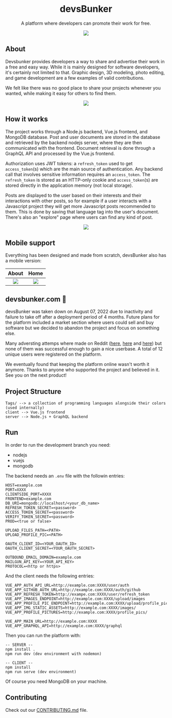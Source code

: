 <h1 align="center">devsBunker</h1>
<p align="center">A platform where developers can promote their work for free.</p>

<p align="center">
  <img src="https://github.com/fb-co/devsbunker/blob/master/meta/logo.svg" />
</p>

## About

Devsbunker provides developers a way to share and advertise their work in a free and easy way. While it is mainly designed for software developers, it's certainly not limited to that. Graphic design, 3D modeling, photo editing, and game development are a few examples of valid contributions.

We felt like there was no good place to share your projects whenever you wanted, while making it easy for others to find them.

<p align="center">
  <img src="https://github.com/fb-co/devsbunker/blob/master/meta/about_desktop.png" />
</p>

## How it works

The project works through a Node.js backend, Vue.js frontend, and MongoDB database. Post and user documents are stored in the database and retrieved by the backend nodejs server, where they are then communicated with the frontend. Document retrieval is done through a GraphQL API and processed by the Vue.js frontend.

Authorization uses JWT tokens: a `refresh_token` used to get `access_token`(s) which are the main source of authentication. Any backend call that involves sensitive information requires an `access_token`. The `refresh_token` is stored as an HTTP-only cookie and `access_token`(s) are stored directly in the application memory (not local storage).

Posts are displayed to the user based on their interests and their interactions with other posts, so for example if a user interacts with a Javascript project they will get more Javascript posts recommended to them. This is done by saving that language tag into the user's document. There's also an "explore" page where users can find any kind of post.

<p align="center">
  <img src="https://github.com/fb-co/devsbunker/blob/master/meta/home_desktop.png" />
</p>

## Mobile support

Everything has been designed and made from scratch, devsBunker also has a mobile version:

About								  | Home
:-----------------------------------: | :-----------------------------------:
![](./meta/about_mobile.png)     | ![](./meta/home_mobile.png)

## devsbunker.com 👋

devsBunker was taken down on August 07, 2022 due to inactivity and failure to take off after a deployment period of 4 months. Future plans for the platform included a market section where users could sell and buy software but we decided to abandon the project and focus on something else.

Many adversting attemps where made on Reddit ([here](https://www.reddit.com/r/vuejs/comments/uo6nos/we_made_a_social_network_for_developers_with/), [here](https://www.reddit.com/r/programming/comments/ujxibo/devsbunker_a_platform_where_developers_can_share/) and [here](https://www.reddit.com/r/node/comments/wcqlv9/how_we_built_a_functional_authentication_and/)) but none of them was successful enough to gain a nice userbase. A total of 12 unique users were registered on the platform. 

We eventually found that keeping the platform online wasn't worth it anymore. Thanks to anyone who supported the project and believed in it. See you on the next product!


## Project Structure

```
Tags/ --> a collection of programming languages alongside their colors (used internally)
client --> Vue.js frontend
server --> Node.js + GraphQL backend
```

## Run

In order to run the development branch you need:

- nodejs
- vuejs
- mongodb

The backend needs an `.env` file with the followin entries:

```
HOST=example.com
PORT=XXXX
CLIENTSIDE_PORT=XXXX
FRONTEND=example.com
DB_URI=mongodb://localhost/<your_db_name>
REFRESH_TOKEN_SECRET=<password>
ACCESS_TOKEN_SECRET=<password>
VERIFY_TOKEN_SECRET=<password>
PROD=<true or false>

UPLOAD_FILES_PATH=<PATH>
UPLOAD_PROFILE_PIC=<PATH>

OAUTH_CLIENT_ID=<YOUR_OAUTH_ID>
OAUTH_CLIENT_SECRET=<YOUR_OAUTH_SECRET>

OUTBOUND_EMAIL_DOMAIN=example.com
MAILGUN_API_KEY=<YOUR_API_KEY>
PROTOCOL=<http or https>
```

And the client needs the following entries:

```
VUE_APP_AUTH_API_URL=http://example.com:XXXX/user/auth
VUE_APP_GITHUB_AUTH_URL=http://example.com:XXXX/auth/github
VUE_APP_REFRESH_TOKEN=http://exampe.com:XXXX/user/refresh_token
VUE_APP_IMAGES_ENDPOINT=http://example.com:XXXX/upload/images
VUE_APP_PROFILE_PIC_ENDPOINT=http://example.com:XXXX/upload/profile_pic
VUE_APP_IMG_STATIC_ASSETS=http://example.com:XXXX/images/
VUE_APP_PROFILE_PICTURES=http://example.com:XXXX/profile_pics/

VUE_APP_MAIN_URL=http://example.com:XXXX
VUE_APP_GRAPHQL_API=http://example.com:XXXX/graphql
```

Then you can run the platform with:

```
-- SERVER --
npm install .
npm run dev (dev environment with nodemon)

-- CLIENT --
npm install
npm run serve (dev environment)
```

Of course you need MongoDB on your machine.

## Contributing

Check out our [CONTRIBUTING.md](https://github.com/fb-co/devsBunker/blob/master/CONTRIBUTING.md) file.
